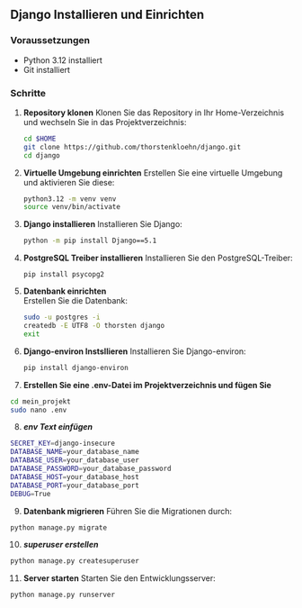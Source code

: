 
## Django Installieren und Einrichten

### Voraussetzungen
- Python 3.12 installiert
- Git installiert

### Schritte

1. **Repository klonen**
   Klonen Sie das Repository in Ihr Home-Verzeichnis und wechseln Sie in das Projektverzeichnis:
   ```bash
   cd $HOME
   git clone https://github.com/thorstenkloehn/django.git
   cd django

2. **Virtuelle Umgebung einrichten**
    Erstellen Sie eine virtuelle Umgebung und aktivieren Sie diese:
    ```bash
    python3.12 -m venv venv
    source venv/bin/activate
    ```
 3. **Django installieren**
    Installieren Sie Django:
    ```bash
    python -m pip install Django==5.1
    ```   
 4. **PostgreSQL Treiber installieren**
    Installieren Sie den PostgreSQL-Treiber:
    ```
    pip install psycopg2
    ```
5. **Datenbank einrichten**   
    Erstellen Sie die Datenbank:
    ```bash
    sudo -u postgres -i
    createdb -E UTF8 -O thorsten django
    exit
    ``` 
6. **Django-environ Instsllieren**
    Installieren Sie Django-environ:
    ```bash
    pip install django-environ
    ```
7. **Erstellen Sie eine .env-Datei im Projektverzeichnis und fügen Sie**
```bash
cd mein_projekt
sudo nano .env
```
8.  ***env Text einfügen***
```bash
SECRET_KEY=django-insecure
DATABASE_NAME=your_database_name
DATABASE_USER=your_database_user
DATABASE_PASSWORD=your_database_password
DATABASE_HOST=your_database_host
DATABASE_PORT=your_database_port
DEBUG=True
```
9. **Datenbank migrieren**
Führen Sie die Migrationen durch:
```bash
python manage.py migrate
```
10. ***superuser erstellen***
```bash
python manage.py createsuperuser
```
11. **Server starten**
Starten Sie den Entwicklungsserver:
```bash
python manage.py runserver
```
  
